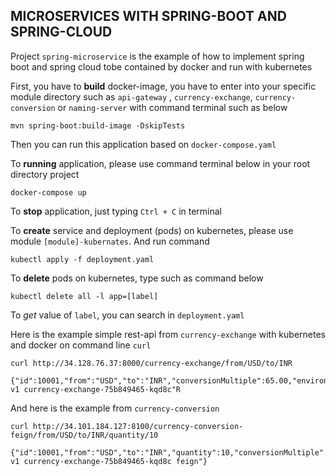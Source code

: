MICROSERVICES WITH SPRING-BOOT AND SPRING-CLOUD
-
Project `spring-microservice` is the example of how to implement spring boot and spring cloud tobe contained by docker and run with kubernetes

First, you have to **build** docker-image, you have to enter into your specific module directory such as `api-gateway` , `currency-exchange`, `currency-conversion` or `naming-server` with command terminal such as below

    mvn spring-boot:build-image -DskipTests

Then you can run this application based on `docker-compose.yaml`

To **running** application, please use command terminal below in your root directory project

    docker-compose up

To **stop** application, just typing `Ctrl + C` in terminal

To **create** service and deployment (pods) on kubernetes, please use module `[module]-kubernates`. And run command 

    kubectl apply -f deployment.yaml

To **delete** pods on kubernetes, type such as command below

    kubectl delete all -l app=[label]

To *get* value of `label`, you can search in `deployment.yaml`

Here is the example simple rest-api from `currency-exchange` with kubernetes and docker on command line `curl`

    curl http://34.128.76.37:8000/currency-exchange/from/USD/to/INR
    
    {"id":10001,"from":"USD","to":"INR","conversionMultiple":65.00,"environment":"8000 v1 currency-exchange-75b849465-kqd8c"R

And here is the example from `currency-conversion`

    curl http://34.101.184.127:8100/currency-conversion-feign/from/USD/to/INR/quantity/10
    
    {"id":10001,"from":"USD","to":"INR","quantity":10,"conversionMultiple":65.00,"totalCalculatedAmount":650.00,"environment":"8000 v1 currency-exchange-75b849465-kqd8c feign"}

